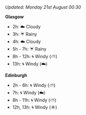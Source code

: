 *Updated: Monday 21st August 00:30*

**Glasgow**

* 2h: :cloud: Cloudy
* 3h: :umbrella: Rainy
* 4h: :cloud: Cloudy
* 5h - 7h: :umbrella: Rainy
* 8h - 12h: :cyclone: Windy (:partly_sunny:)
* 13h: :cyclone: Windy (:cloud:)

**Edinburgh**

* 2h - 6h: :cyclone: Windy (:partly_sunny:)
* 7h: :cyclone: Windy (:cloud:)
* 8h - 11h: :cyclone: Windy (:partly_sunny:)
* 12h, 13h: :cyclone: Windy (:sunny:)
